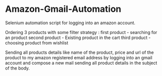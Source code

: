 # Amazon-Gmail-Automation

Selenium automation script for logging into an amazon account. 

Ordering 3 products with some filter strategy :
first product - searching for an product 
second product - Existing product in the cart
third product - choosing product from wishlist

Sending all products details like name of the product, price and url of the product to my 
amazon registered email address by logging into an gmail account 
and compose a new mail sending all product details in the subject of the body.
